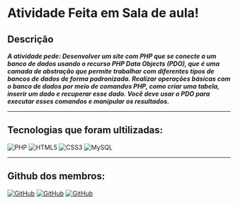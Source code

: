 # Atividade Feita em Sala de aula!

## Descrição
__*A atividade pede:
Desenvolver um site com PHP que se conecte a um banco de dados usando o recurso PHP Data Objects (PDO), que é uma camada de abstração que permite trabalhar com diferentes tipos de bancos de dados de forma padronizada.
Realizar operações básicas com o banco de dados por meio de comandos PHP, como criar uma tabela, inserir um dado e recuperar esse dado. Você deve usar o PDO para executar esses comandos e manipular os resultados.*__

***

## Tecnologias que foram ultilizadas:
![PHP](https://img.shields.io/badge/PHP-777BB4?style=for-the-badge&logo=php&logoColor=white)
![HTML5](https://img.shields.io/badge/HTML5-E34F26?style=for-the-badge&logo=html5&logoColor=white)
![CSS3](https://img.shields.io/badge/CSS3-1572B6?style=for-the-badge&logo=css3&logoColor=white)
![MySQL](https://img.shields.io/badge/MySQL-00000F?style=for-the-badge&logo=mysql&logoColor=white)

***
## Github dos membros:

[![GitHub](https://img.shields.io/badge/GitHub-100000?style=for-the-badge&logo=github&logoColor=white)](https://github.com/Sevennx)
[![GitHub](https://img.shields.io/badge/GitHub-100000?style=for-the-badge&logo=github&logoColor=white)](https://github.com/SandroWeber02)
[![GitHub](https://img.shields.io/badge/GitHub-100000?style=for-the-badge&logo=github&logoColor=white)](https://github.com/VictorLorenzii)

